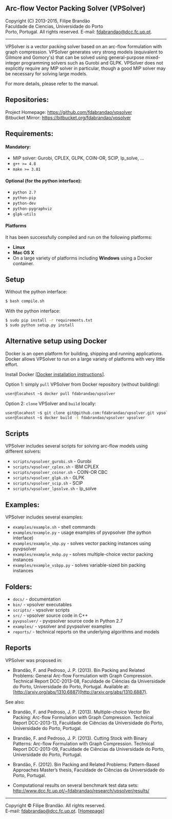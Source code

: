 ## Arc-flow Vector Packing Solver (VPSolver)

Copyright (C) 2013-2015, Filipe Brandão  
Faculdade de Ciencias, Universidade do Porto  
Porto, Portugal. All rights reserved. E-mail: <fdabrandao@dcc.fc.up.pt>.

---
VPSolver is a vector packing solver based on an arc-flow formulation with graph
compression.  VPSolver generates very strong models (equivalent to Gilmore and
Gomory's) that can be solved using general-purpose mixed-integer programming
solvers such as Gurobi and GLPK. VPSolver does not explicitly require any MIP
solver in particular, though a good  MIP solver may be necessary for solving
large models.

For more details, please refer to the manual.

## Repositories:
Project Homepage: https://github.com/fdabrandao/vpsolver  
Bitbucket Mirror: https://bitbucket.org/fdabrandao/vpsolver  

## Requirements:
#### Mandatory:

* MIP solver: Gurobi, CPLEX, GLPK, COIN-OR, SCIP, lp_solve, ...  
* `g++ >= 4.8`
* `make >= 3.81`
      
#### Optional (for the python interface):

* `python 2.7`
* `python-pip`
* `python-dev`
* `python-pygraphviz`
* `glpk-utils`
 
#### Platforms
It has been successfully compiled and run on the following platforms:

* **Linux**
* **Mac OS X**
* On a large variety of platforms including **Windows** using a Docker container.

## Setup
Without the python interface: 

```bash
$ bash compile.sh  
```
With the python interface: 

```bash
$ sudo pip install -r requirements.txt
$ sudo python setup.py install  
```

## Alternative setup using Docker

Docker is an open platform for building, shipping and running applications. Docker allows VPSolver to run on a large variety of platforms with very little effort.

Install Docker [[Docker installation instructions](https://docs.docker.com/installation/)].

Option 1: simply `pull` VPSolver from Docker repository (without building):

```bash
user@locahost ~$ docker pull fdabrandao/vpsolver
```

Option 2: `clone` VPSolver and `build` locally:

```bash 
user@locahost ~$ git clone git@github.com:fdabrandao/vpsolver.git vpsolver
user@locahost ~$ docker build -t fdabrandao/vpsolver vpsolver
```

## Scripts
VPSolver includes several scripts for solving arc-flow models using different
solvers:

* `scripts/vpsolver_gurobi.sh`  - Gurobi
* `scripts/vpsolver_cplex.sh`   - IBM CPLEX
* `scripts/vpsolver_coinor.sh`  - COIN-OR CBC
* `scripts/vpsolver_glpk.sh`    - GLPK
* `scripts/vpsolver_scip.sh`    - SCIP
* `scripts/vpsolver_lpsolve.sh` - lp_solve

## Examples:
VPSolver includes several examples:

* `examples/example.sh` - shell commands
* `examples/example.py` - usage examples of pyvpsolver (the python interface)
* `examples/example_vbp.py` - solves vector packing instances using pyvpsolver
* `examples/example_mvbp.py` - solves multiple-choice vector packing instances
* `examples/example_vsbpp.py` - solves variable-sized bin packing instances

## Folders:

* `docs/`       - documentation
* `bin/`        - vpsolver executables
* `scripts/`    - vpsolver scripts
* `src/`        - vpsolver source code in C++
* `pyvpsolver/` - pyvpsolver source code in Python 2.7
* `examples/`   - vpsolver and pyvpsolver examples
* `reports/`    - technical reports on the underlying algorithms and models

## Reports
VPSolver was proposed in:

* Brandão, F. and Pedroso, J. P. (2013). Bin Packing and Related Problems:
General Arc-flow Formulation with Graph Compression. Technical Report
DCC-2013-08, Faculdade de Ciências da Universidade do Porto, Universidade do
Porto, Portugal.
Available at: [http://arxiv.org/abs/1310.6887](http://arxiv.org/abs/1310.6887).

See also:

* Brandão, F. and Pedroso, J. P. (2013). Multiple-choice Vector Bin Packing:
Arc-flow Formulation with Graph Compression. Technical Report DCC-2013-13,
Faculdade de Ciências da Universidade do Porto, Universidade do Porto, Portugal.

* Brandão, F. and Pedroso, J. P. (2013). Cutting Stock with Binary Patterns:
Arc-flow Formulation with Graph Compression. Technical Report DCC-2013-09,
Faculdade de Ciências da Universidade do Porto, Universidade do Porto, Portugal.

* Brandão, F. (2012). Bin Packing and Related Problems: Pattern-Based Approaches 
Master’s thesis, Faculdade de Ciências da Universidade do Porto, Portugal.

* Computational results on several benchmark test data sets:  
http://www.dcc.fc.up.pt/~fdabrandao/research/vpsolver/results/


***
Copyright © Filipe Brandão. All rights reserved.  
E-mail: <fdabrandao@dcc.fc.up.pt>. [[Homepage](http://www.dcc.fc.up.pt/~fdabrandao/)]
